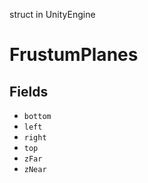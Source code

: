 struct in UnityEngine
# FrustumPlanes

## Fields
- `bottom`
- `left`
- `right`
- `top`
- `zFar`
- `zNear`
